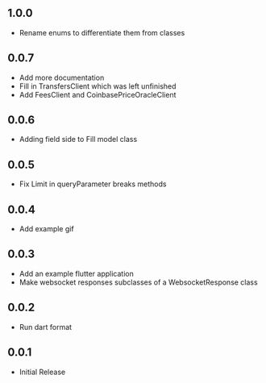 ## 1.0.0
- Rename enums to differentiate them from classes

## 0.0.7
- Add more documentation
- Fill in TransfersClient which was left unfinished
- Add FeesClient and CoinbasePriceOracleClient

## 0.0.6
- Adding field side to Fill model class

## 0.0.5
- Fix Limit in queryParameter breaks methods

## 0.0.4
- Add example gif

## 0.0.3
- Add an example flutter application
- Make websocket responses subclasses of a WebsocketResponse class

## 0.0.2
- Run dart format

## 0.0.1
- Initial Release
